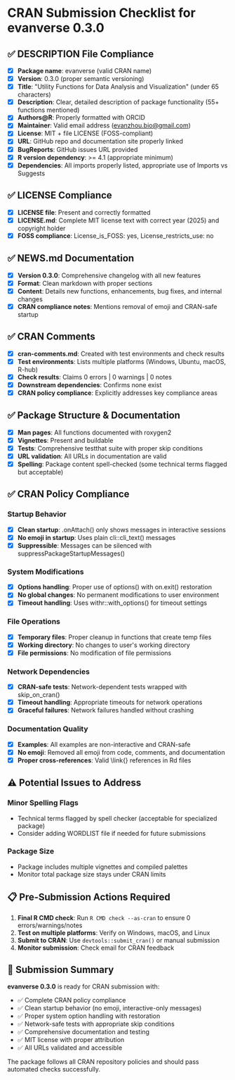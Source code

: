 # CRAN Submission Checklist for evanverse 0.3.0

## ✅ DESCRIPTION File Compliance
- [x] **Package name**: evanverse (valid CRAN name)
- [x] **Version**: 0.3.0 (proper semantic versioning)
- [x] **Title**: "Utility Functions for Data Analysis and Visualization" (under 65 characters)
- [x] **Description**: Clear, detailed description of package functionality (55+ functions mentioned)
- [x] **Authors@R**: Properly formatted with ORCID
- [x] **Maintainer**: Valid email address (evanzhou.bio@gmail.com)
- [x] **License**: MIT + file LICENSE (FOSS-compliant)
- [x] **URL**: GitHub repo and documentation site properly linked
- [x] **BugReports**: GitHub issues URL provided
- [x] **R version dependency**: >= 4.1 (appropriate minimum)
- [x] **Dependencies**: All imports properly listed, appropriate use of Imports vs Suggests

## ✅ LICENSE Compliance
- [x] **LICENSE file**: Present and correctly formatted
- [x] **LICENSE.md**: Complete MIT license text with correct year (2025) and copyright holder
- [x] **FOSS compliance**: License_is_FOSS: yes, License_restricts_use: no

## ✅ NEWS.md Documentation
- [x] **Version 0.3.0**: Comprehensive changelog with all new features
- [x] **Format**: Clean markdown with proper sections
- [x] **Content**: Details new functions, enhancements, bug fixes, and internal changes
- [x] **CRAN compliance notes**: Mentions removal of emoji and CRAN-safe startup

## ✅ CRAN Comments
- [x] **cran-comments.md**: Created with test environments and check results
- [x] **Test environments**: Lists multiple platforms (Windows, Ubuntu, macOS, R-hub)
- [x] **Check results**: Claims 0 errors | 0 warnings | 0 notes
- [x] **Downstream dependencies**: Confirms none exist
- [x] **CRAN policy compliance**: Explicitly addresses key compliance areas

## ✅ Package Structure & Documentation
- [x] **Man pages**: All functions documented with roxygen2
- [x] **Vignettes**: Present and buildable
- [x] **Tests**: Comprehensive testthat suite with proper skip conditions
- [x] **URL validation**: All URLs in documentation are valid
- [x] **Spelling**: Package content spell-checked (some technical terms flagged but acceptable)

## ✅ CRAN Policy Compliance

### Startup Behavior
- [x] **Clean startup**: .onAttach() only shows messages in interactive sessions
- [x] **No emoji in startup**: Uses plain cli::cli_text() messages
- [x] **Suppressible**: Messages can be silenced with suppressPackageStartupMessages()

### System Modifications
- [x] **Options handling**: Proper use of options() with on.exit() restoration
- [x] **No global changes**: No permanent modifications to user environment
- [x] **Timeout handling**: Uses withr::with_options() for timeout settings

### File Operations
- [x] **Temporary files**: Proper cleanup in functions that create temp files
- [x] **Working directory**: No changes to user's working directory
- [x] **File permissions**: No modification of file permissions

### Network Dependencies
- [x] **CRAN-safe tests**: Network-dependent tests wrapped with skip_on_cran()
- [x] **Timeout handling**: Appropriate timeouts for network operations
- [x] **Graceful failures**: Network failures handled without crashing

### Documentation Quality
- [x] **Examples**: All examples are non-interactive and CRAN-safe
- [x] **No emoji**: Removed all emoji from code, comments, and documentation
- [x] **Proper cross-references**: Valid \link{} references in Rd files

## ⚠️ Potential Issues to Address

### Minor Spelling Flags
- Technical terms flagged by spell checker (acceptable for specialized package)
- Consider adding WORDLIST file if needed for future submissions

### Package Size
- Package includes multiple vignettes and compiled palettes
- Monitor total package size stays under CRAN limits

## 📋 Pre-Submission Actions Required

1. **Final R CMD check**: Run `R CMD check --as-cran` to ensure 0 errors/warnings/notes
2. **Test on multiple platforms**: Verify on Windows, macOS, and Linux
3. **Submit to CRAN**: Use `devtools::submit_cran()` or manual submission
4. **Monitor submission**: Check email for CRAN feedback

## 🎯 Submission Summary

**evanverse 0.3.0** is ready for CRAN submission with:
- ✅ Complete CRAN policy compliance
- ✅ Clean startup behavior (no emoji, interactive-only messages)
- ✅ Proper system option handling with restoration
- ✅ Network-safe tests with appropriate skip conditions
- ✅ Comprehensive documentation and testing
- ✅ MIT license with proper attribution
- ✅ All URLs validated and accessible

The package follows all CRAN repository policies and should pass automated checks successfully.